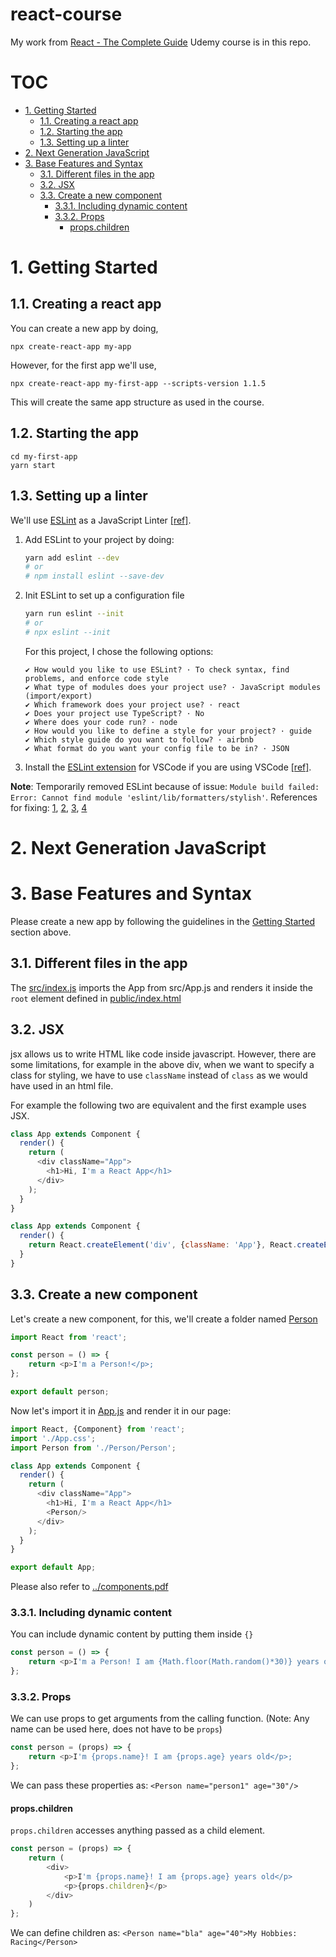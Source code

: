 # react-course <!-- omit in toc -->

My work from [React - The Complete Guide](https://www.udemy.com/course/react-the-complete-guide-incl-redux) Udemy course is in this repo.

# TOC <!-- omit in toc -->
- [1. Getting Started](#1-getting-started)
  - [1.1. Creating a react app](#11-creating-a-react-app)
  - [1.2. Starting the app](#12-starting-the-app)
  - [1.3. Setting up a linter](#13-setting-up-a-linter)
- [2. Next Generation JavaScript](#2-next-generation-javascript)
- [3. Base Features and Syntax](#3-base-features-and-syntax)
  - [3.1. Different files in the app](#31-different-files-in-the-app)
  - [3.2. JSX](#32-jsx)
  - [3.3. Create a new component](#33-create-a-new-component)
    - [3.3.1. Including dynamic content](#331-including-dynamic-content)
    - [3.3.2. Props](#332-props)
      - [props.children](#propschildren)

# 1. Getting Started

## 1.1. Creating a react app

You can create a new app by doing,

```npx create-react-app my-app```

However, for the first app we'll use, 

```npx create-react-app my-first-app --scripts-version 1.1.5```

This will create the same app structure as used in the course.

## 1.2. Starting the app

```
cd my-first-app
yarn start
```

## 1.3. Setting up a linter

We'll use [ESLint](https://eslint.org/) as a JavaScript Linter [[ref]](https://eslint.org/docs/user-guide/getting-started).

1. Add ESLint to your project by doing:

    ```bash
    yarn add eslint --dev
    # or
    # npm install eslint --save-dev
    ```
2. Init ESLint to set up a configuration file

    ```bash
    yarn run eslint --init
    # or
    # npx eslint --init
    ```
    For this project, I chose the following options:
    ```
    ✔ How would you like to use ESLint? · To check syntax, find problems, and enforce code style
    ✔ What type of modules does your project use? · JavaScript modules (import/export)
    ✔ Which framework does your project use? · react
    ✔ Does your project use TypeScript? · No
    ✔ Where does your code run? · node
    ✔ How would you like to define a style for your project? · guide
    ✔ Which style guide do you want to follow? · airbnb
    ✔ What format do you want your config file to be in? · JSON
    ```
3. Install the [ESLint extension](https://marketplace.visualstudio.com/items?itemName=dbaeumer.vscode-eslint) for VSCode if you are using VSCode [[ref]](https://www.digitalocean.com/community/tutorials/linting-and-formatting-with-eslint-in-vs-code).

**Note**: Temporarily removed ESLint because of issue: `Module build failed: Error: Cannot find module 'eslint/lib/formatters/stylish'`. References for fixing: [1](https://github.com/webpack-contrib/eslint-loader/issues/272), [2](https://github.com/webpack-contrib/eslint-loader/issues/271), [3](https://github.com/eslint/eslint/issues/11910), [4](https://github.com/facebook/create-react-app/issues/3617)

# 2. Next Generation JavaScript

# 3. Base Features and Syntax

Please create a new app by following the guidelines in the [Getting Started](#1-getting-started) section above.

## 3.1. Different files in the app

The [src/index.js](my-first-app/src/index.js) imports the App from src/App.js and renders it inside the `root` element defined in [public/index.html](my-first-app/public/index.html)

## 3.2. JSX

jsx allows us to write HTML like code inside javascript. However, there are some limitations, for example in the above div, when we want to specify a class for styling, we have to use `className` instead of `class` as we would have used in an html file.

For example the following two are equivalent and the first example uses JSX.

```javascript
class App extends Component {
  render() {
    return (
      <div className="App">
        <h1>Hi, I'm a React App</h1>
      </div>
    );
  }
}
```

```javascript
class App extends Component {
  render() {
    return React.createElement('div', {className: 'App'}, React.createElement('h1',null, 'Hi, I\'m a React App'));
  }
}
```
## 3.3. Create a new component

Let's create a new component, for this, we'll create a folder named [Person](my-first-app/src/Person)

```javascript
import React from 'react';

const person = () => {
    return <p>I'm a Person!</p>;
};

export default person;
```

Now let's import it in [App.js](my-first-app/src/App.js) and render it in our page:

```javascript
import React, {Component} from 'react';
import './App.css';
import Person from './Person/Person';

class App extends Component {
  render() {
    return (
      <div className="App">
        <h1>Hi, I'm a React App</h1>
        <Person/>
      </div>      
    );
  }
}

export default App;
```

Please also refer to [../components.pdf](../components.pdf)

### 3.3.1. Including dynamic content

You can include dynamic content by putting them inside `{}`

```javascript
const person = () => {
    return <p>I'm a Person! I am {Math.floor(Math.random()*30)} years old</p>;
};
```

### 3.3.2. Props

We can use props to get arguments from the calling function. (Note: Any name can be used here, does not have to be `props`)

```javascript
const person = (props) => {
    return <p>I'm {props.name}! I am {props.age} years old</p>;
};
```
We can pass these properties as: `<Person name="person1" age="30"/>`

#### props.children

`props.children` accesses anything passed as a child element.

```javascript
const person = (props) => {
    return (
        <div>
            <p>I'm {props.name}! I am {props.age} years old</p>
            <p>{props.children}</p>
        </div>        
    )
};
```

We can define children as: `<Person name="bla" age="40">My Hobbies: Racing</Person>`